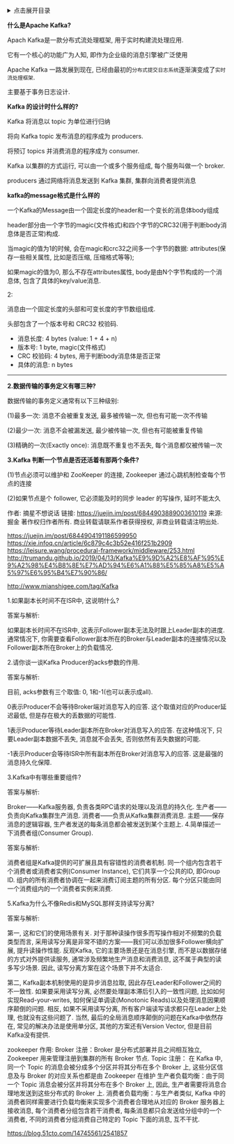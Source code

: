 <details>
<summary>点击展开目录</summary>
<!-- TOC -->


<!-- /TOC -->
</details>

**什么是Apache Kafka?**

Apach Kafka是一款分布式流处理框架, 用于实时构建流处理应用.

它有一个核心的功能广为人知, 即作为企业级的消息引擎被广泛使用

Apache Kafka 一路发展到现在, 已经由最初的`分布式提交日志系统`逐渐演变成了`实时流处理框架`.

主要基于事务日志设计.

**Kafka 的设计时什么样的?**

Kafka 将消息以 topic 为单位进行归纳

将向 Kafka topic 发布消息的程序成为 producers.

将预订 topics 并消费消息的程序成为 consumer.

Kafka 以集群的方式运行, 可以由一个或多个服务组成, 每个服务叫做一个 broker.

producers 通过网络将消息发送到 Kafka 集群, 集群向消费者提供消息

**kafka的message格式是什么样的**

一个Kafka的Message由一个固定长度的header和一个变长的消息体body组成

header部分由一个字节的magic(文件格式)和四个字节的CRC32(用于判断body消息体是否正常)构成.

当magic的值为1的时候, 会在magic和crc32之间多一个字节的数据: attributes(保存一些相关属性, 比如是否压缩, 压缩格式等等);

如果magic的值为0, 那么不存在attributes属性, body是由N个字节构成的一个消息体, 包含了具体的key/value消息.

2:

消息由一个固定长度的头部和可变长度的字节数组组成.

头部包含了一个版本号和 CRC32 校验码.

* 消息长度: 4 bytes (value: 1 + 4 + n)
* 版本号: 1 byte, magic(文件格式)
* CRC 校验码: 4 bytes, 用于判断body消息体是否正常
* 具体的消息: n bytes

---

**2.数据传输的事务定义有哪三种?**

数据传输的事务定义通常有以下三种级别:

(1)最多一次: 消息不会被重复发送, 最多被传输一次, 但也有可能一次不传输

(2)最少一次: 消息不会被漏发送, 最少被传输一次, 但也有可能被重复传输

(3)精确的一次(Exactly once): 消息既不重复也不丢失, 每个消息都仅被传输一次

**3.Kafka 判断一个节点是否还活着有那两个条件?**

(1)节点必须可以维护和 ZooKeeper 的连接, Zookeeper 通过心跳机制检查每个节点的连接

(2)如果节点是个 follower, 它必须能及时的同步 leader 的写操作, 延时不能太久


作者: 摘星不想说话
链接: https://juejin.im/post/6844903889003610119
来源: 掘金
著作权归作者所有.
商业转载请联系作者获得授权, 非商业转载请注明出处.



https://juejin.im/post/6844904191186599950
https://xie.infoq.cn/article/6c879c4c3b52e416f251b2909
https://leisure.wang/procedural-framework/middleware/253.html
http://trumandu.github.io/2019/04/13/Kafka%E9%9D%A2%E8%AF%95%E9%A2%98%E4%B8%8E%E7%AD%94%E6%A1%88%E5%85%A8%E5%A5%97%E6%95%B4%E7%90%86/

http://www.mianshigee.com/tag/Kafka


1.如果副本长时间不在ISR中, 这说明什么?

答案与解析:

如果副本长时间不在ISR中, 这表示Follower副本无法及时跟上Leader副本的进度. 通常情况下, 你需要查看Follower副本所在的Broker与Leader副本的连接情况以及Follower副本所在Broker上的负载情况.

2.请你谈一谈Kafka Producer的acks参数的作用.

答案与解析:

目前, acks参数有三个取值: 0, 1和-1(也可以表示成all).

0表示Producer不会等待Broker端对消息写入的应答. 这个取值对应的Producer延迟最低, 但是存在极大的丢数据的可能性.

1表示Producer等待Leader副本所在Broker对消息写入的应答. 在这种情况下, 只要Leader副本数据不丢失, 消息就不会丢失, 否则依然有丢失数据的可能.

-1表示Producer会等待ISR中所有副本所在Broker对消息写入的应答. 这是最强的消息持久化保障.

3.Kafka中有哪些重要组件?

答案与解析:

Broker——Kafka服务器, 负责各类RPC请求的处理以及消息的持久化.
生产者——负责向Kafka集群生产消息.
消费者——负责从Kafka集群消费消息.
主题——保存消息的逻辑容器, 生产者发送的每条消息都会被发送到某个主题上.
4.简单描述一下消费者组(Consumer Group).

答案与解析:

消费者组是Kafka提供的可扩展且具有容错性的消费者机制. 同一个组内包含若干个消费者或消费者实例(Consumer Instance), 它们共享一个公共的ID, 即Group ID. 组内的所有消费者协调在一起来消费订阅主题的所有分区. 每个分区只能由同一个消费组内的一个消费者实例来消费.

5.Kafka为什么不像Redis和MySQL那样支持读写分离?

答案与解析:

第一, 这和它们的使用场景有关. 对于那种读操作很多而写操作相对不频繁的负载类型而言, 采用读写分离是非常不错的方案——我们可以添加很多Follower横向扩展, 提升读操作性能. 反观Kafka, 它的主要场景还是在消息引擎, 而不是以数据存储的方式对外提供读服务, 通常涉及频繁地生产消息和消费消息, 这不属于典型的读多写少场景. 因此, 读写分离方案在这个场景下并不太适合.

第二, Kafka副本机制使用的是异步消息拉取, 因此存在Leader和Follower之间的不一致性. 如果要采用读写分离, 必然要处理副本滞后引入的一致性问题, 比如如何实现Read-your-writes, 如何保证单调读(Monotonic Reads)以及处理消息因果顺序颠倒的问题. 相反, 如果不采用读写分离, 所有客户端读写请求都只在Leader上处理, 也就没有这些问题了. 当然, 最后的全局消息顺序颠倒的问题在Kafka中依然存在, 常见的解决办法是使用单分区, 其他的方案还有Version Vector, 但是目前Kafka没有提供.

zookeeper 作用:
Broker 注册：Broker 是分布式部署并且之间相互独立, Zookeeper 用来管理注册到集群的所有 Broker 节点.
Topic 注册： 在 Kafka 中, 同一个 Topic 的消息会被分成多个分区并将其分布在多个 Broker 上, 这些分区信息及与 Broker 的对应关系也都是由 Zookeeper 在维护
生产者负载均衡：由于同一个 Topic 消息会被分区并将其分布在多个 Broker 上, 因此, 生产者需要将消息合理地发送到这些分布式的 Broker 上.
消费者负载均衡：与生产者类似, Kafka 中的消费者同样需要进行负载均衡来实现多个消费者合理地从对应的 Broker 服务器上接收消息, 每个消费者分组包含若干消费者, 每条消息都只会发送给分组中的一个消费者, 不同的消费者分组消费自己特定的 Topic 下面的消息, 互不干扰.


https://blog.51cto.com/14745561/2541857